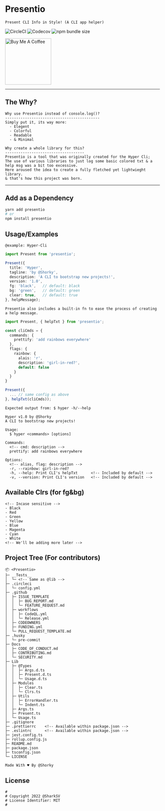 # Presentio

`Present CLI Info in Style! (A CLI app helper)`

![CircleCI](https://img.shields.io/circleci/build/github/iTzSharkSV/Presentio?logo=circleci&style=for-the-badge) ![Codecov](https://img.shields.io/codecov/c/github/iTzSharkSV/Presentio?logo=codecov&style=for-the-badge) ![npm bundle size](https://img.shields.io/bundlephobia/min/presentio?logo=npm&style=for-the-badge)

<a href="https://www.buymeacoffee.com/shorky" target="_blank"><img src="https://cdn.buymeacoffee.com/buttons/default-yellow.png" alt="Buy Me A Coffee" width="150"></a>

---

## The Why?

```Txt
Why use Presentio instead of console.log()?
-------------------------------------------
Simply put it, its way more:
  - Elegent
  - Colorful
  - Readable
  - & Minimal
```

```Txt
Why create a whole library for this?
------------------------------------
Presentio is a tool that was originally created for the Hyper Cli;
The use of various libraries to just log some basic colored txt & a help msg was a bit too excessive.
Here aroused the idea to create a fully fletched yet lightwieght library.
& that's how this project was born.
```

---

## Add as a Dependency

```Bash
yarn add presentio
# or
npm install presentio
```

## Usage/Examples

`@example: Hyper-Cli`

```Typescript
import Present from 'presentio';

Present({
  title: 'Hyper',
  tagline: 'by @Shorky',
  description: 'A CLI to bootstrap new projects!',
  version: '1.0',
  fg: 'black',   // default: black
  bg: 'green',   // default: green
  clear: true,   // default: true
}, helpMessage);
```

`Presentio also includes a built-in fn to ease the process of creating a help message.`

```Typescript
import Present, { helpTxt } from 'presentio';

const cliCmds = {
  commands: {
    prettify: 'add rainbows everywhere'
  },
  flags: {
    rainbow: {
      alais: 'r',
      description: 'girl-in-red?',
      default: false
    }
  }
}

Present({
  ... // same config as above
}, helpTxt(cliCmds));
```

`Expected output from: $ hyper -h/--help`

```Txt
Hyper v1.0 by @Shorky
A CLI to bootstrap new projects!

Usage:
  $ hyper <commands> [options]

Commands:
  <!-- cmd: description -->
  prettify: add rainbows everywhere

Options:
  <!-- alias, flag: description -->
  -r, --rainbow: girl-in-red?
  -h, --help: Print CLI's helpTxt      <!-- Included by default -->
  -v, --version: Print CLI's version   <!-- Included by default -->
```

## Available Clrs (for fg&bg)

```Txt
<!-- Incase sensitive -->
- Black
- Red
- Green
- Yellow
- Blue
- Magenta
- Cyan
- White
<!-- We'll be adding more later -->
```

## Project Tree (For contributors)

```Txt
📦 <Presentio>
├─ __Tests__
│  └─ <!-- Same as @lib -->
├─ .circleci
│  └─ config.yml
├─ .github
│  ├─ ISSUE_TEMPLATE
│  │  ├─ BUG_REPORT.md
│  │  └─ FEATURE_REQUEST.md
│  ├─ workflows
│  │  ├─ CodeQL.yml
│  │  └─ Release.yml
│  ├─ CODEOWNERS
│  ├─ FUNDING.yml
│  └─ PULL_REQUEST_TEMPLATE.md
├─ .husky
│  └─ pre-commit
├─ Docs
│  ├─ CODE_OF_CONDUCT.md
│  ├─ CONTRIBUTING.md
│  └─ SECURITY.md
├─ Lib
│  ├─ @Types
│  │  ├─ Args.d.ts
│  │  ├─ Present.d.ts
│  │  └─ Usage.d.ts
│  ├─ Modules
│  │  ├─ Clear.ts
│  │  └─ Clrs.ts
│  ├─ Utils
│  │  ├─ ErrorHandler.ts
│  │  └─ Indent.ts
│  ├─ Args.ts
│  ├─ Present.ts
│  └─ Usage.ts
├─ .gitignore
├─ .prettierrc    <!-- Available within package.json -->
├─ .eslintrc      <!-- Available within package.json -->
├─ jest.config.ts
├─ rollup.config.js
├─ README.md
├─ package.json
├─ tsconfig.json
└─ LICENSE
```

```Txt
Made With ♥ By @Shorky
```

## License

```Txt
#
# Copyright 2022 @SharkSV
# License Identifier: MIT
#
```
